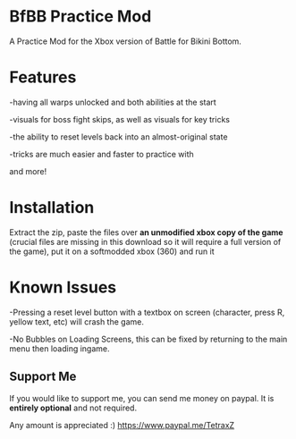 # BfBB Practice Mod
A Practice Mod for the Xbox version of Battle for Bikini Bottom.

# Features

-having all warps unlocked and both abilities at the start

-visuals for boss fight skips, as well as visuals for key tricks

-the ability to reset levels back into an almost-original state

-tricks are much easier and faster to practice with

and more!

# Installation 

Extract the zip, paste the files over **an unmodified xbox copy of the game** (crucial files are missing in this download so it will require a full version of the game), put it on a softmodded xbox (360) and run it

# Known Issues

-Pressing a reset level button with a textbox on screen (character, press R, yellow text, etc) will crash the game.

-No Bubbles on Loading Screens, this can be fixed by returning to the main menu then loading ingame.

## Support Me 
If you would like to support me, you can send me money on paypal. It is **entirely optional** and not required. 

Any amount is appreciated :) https://www.paypal.me/TetraxZ
